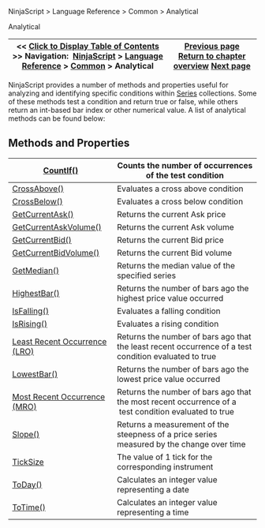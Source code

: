 ﻿
NinjaScript > Language Reference > Common > Analytical

Analytical

| << [Click to Display Table of Contents](market_data.md) >> **Navigation:**     [NinjaScript](ninjascript-1.md) > [Language Reference](language_reference_wip-1.md) > [Common](common-1.md) > Analytical | [Previous page](share-1.md) [Return to chapter overview](common-1.md) [Next page](approxcompare-1.md) |
| --- | --- |
NinjaScript provides a number of methods and properties useful for analyzing and identifying specific conditions within [Series<T>](seriest-1.md) collections. Some of these methods test a condition and return true or false, while others return an int-based bar index or other numerical value. A list of analytical methods can be found below:
 
## Methods and Properties

| [CountIf()](countif-1.md) | Counts the number of occurrences of the test condition |
| --- | --- |
| [CrossAbove()](crossabove-1.md) | Evaluates a cross above condition |
| [CrossBelow()](crossbelow-1.md) | Evaluates a cross below condition |
| [GetCurrentAsk()](getcurrentask-1.md) | Returns the current Ask price |
| [GetCurrentAskVolume()](getcurrentaskvolume-1.md) | Returns the current Ask volume |
| [GetCurrentBid()](getcurrentbid-1.md) | Returns the current Bid price |
| [GetCurrentBidVolume()](getcurrentbidvolume-1.md) | Returns the current Bid volume |
| [GetMedian()](getmedian-1.md) | Returns the median value of the specified series |
| [HighestBar()](highestbar-1.md) | Returns the number of bars ago the highest price value occurred |
| [IsFalling()](falling-1.md) | Evaluates a falling condition |
| [IsRising()](rising-1.md) | Evaluates a rising condition |
| [Least Recent Occurrence (LRO)](least_recent_occurence_lro-1.md) | Returns the number of bars ago that the least recent occurrence of a test condition evaluated to true |
| [LowestBar()](lowestbar-1.md) | Returns the number of bars ago the lowest price value occurred |
| [Most Recent Occurrence (MRO)](most_recent_occurence_mro-1.md) | Returns the number of bars ago that the most recent occurrence of a  test condition evaluated to true |
| [Slope()](slope-1.md) | Returns a measurement of the steepness of a price series measured by the change over time |
| [TickSize](ticksize-1.md) | The value of 1 tick for the corresponding instrument |
| [ToDay()](today-1.md) | Calculates an integer value representing a date |
| [ToTime()](totime-1.md) | Calculates an integer value representing a time |
